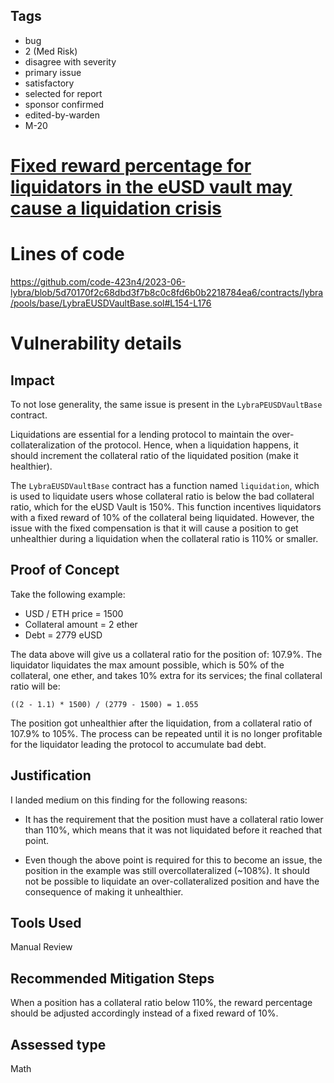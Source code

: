 ## Tags

- bug
- 2 (Med Risk)
- disagree with severity
- primary issue
- satisfactory
- selected for report
- sponsor confirmed
- edited-by-warden
- M-20

# [Fixed reward percentage for liquidators in the eUSD vault may cause a liquidation crisis](https://github.com/code-423n4/2023-06-lybra-findings/issues/72) 

# Lines of code

https://github.com/code-423n4/2023-06-lybra/blob/5d70170f2c68dbd3f7b8c0c8fd6b0b2218784ea6/contracts/lybra/pools/base/LybraEUSDVaultBase.sol#L154-L176


# Vulnerability details

## Impact

To not lose generality, the same issue is present in the `LybraPEUSDVaultBase` contract.

Liquidations are essential for a lending protocol to maintain the over-collateralization of the protocol. Hence, when a liquidation happens, it should increment the collateral ratio of the liquidated position (make it healthier).

The `LybraEUSDVaultBase` contract has a function named `liquidation`, which is used to liquidate users whose collateral ratio is below the bad collateral ratio, which for the eUSD Vault is 150%. This function incentives liquidators with a fixed reward of 10% of the collateral being liquidated. However, the issue with the fixed compensation is that it will cause a position to get unhealthier during a liquidation when the collateral ratio is 110% or smaller. 

## Proof of Concept

Take the following example:

- USD / ETH price = 1500
- Collateral amount = 2 ether
- Debt = 2779 eUSD

The data above will give us a collateral ratio for the position of: 107.9%. The liquidator liquidates the max amount possible, which is 50% of the collateral, one ether, and takes 10% extra for its services; the final collateral ratio will be:

`((2 - 1.1) * 1500) / (2779 - 1500) = 1.055`

The position got unhealthier after the liquidation, from a collateral ratio of 107.9% to 105%. The process can be repeated until it is no longer profitable for the liquidator leading the protocol to accumulate bad debt.

## Justification

I landed medium on this finding for the following reasons:

- It has the requirement that the position must have a collateral ratio lower than 110%, which means that it was not liquidated before it reached that point. 

- Even though the above point is required for this to become an issue, the position in the example was still overcollateralized (~108%). It should not be possible to liquidate an over-collateralized position and have the consequence of making it unhealthier.

## Tools Used

Manual Review

## Recommended Mitigation Steps

When a position has a collateral ratio below 110%, the reward percentage should be adjusted accordingly instead of a fixed reward of 10%.

















## Assessed type

Math